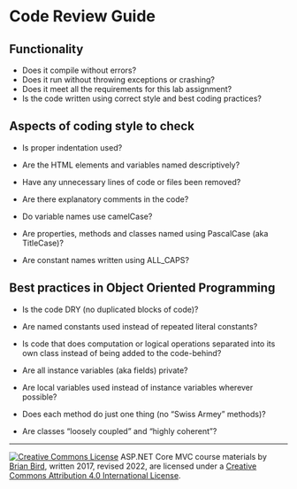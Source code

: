 # Code Review Guide

## Functionality

- Does it compile without errors?
- Does it run without throwing exceptions or crashing?
- Does it meet all the requirements for this lab assignment?
- Is the code written using correct style and best coding practices?

## Aspects of coding style to check

- Is proper indentation used?

- Are the HTML elements and variables named descriptively?

- Have any unnecessary lines of code or files been removed?

- Are there explanatory comments in the code?

- Do variable names use camelCase? 

- Are properties, methods and classes named using PascalCase (aka TitleCase)?

- Are constant names written using ALL_CAPS?

## Best practices in Object Oriented Programming

- Is the code DRY (no duplicated blocks of code)?

- Are named constants used instead of repeated literal constants?

- Is code that does computation or logical operations separated into its own class instead of being added to the code-behind?

- Are all instance variables (aka fields) private?

- Are local variables used instead of instance variables wherever possible?

- Does each method do just one thing (no “Swiss Armey” methods)?

- Are classes “loosely coupled” and “highly coherent”?



------

[![Creative Commons License](https://i.creativecommons.org/l/by/4.0/88x31.png)](http://creativecommons.org/licenses/by/4.0/)
ASP.NET Core MVC course materials by [Brian Bird](https://profbird.dev), written 2017, revised 2022, are licensed under a [Creative Commons Attribution 4.0 International License](http://creativecommons.org/licenses/by/4.0/). 

